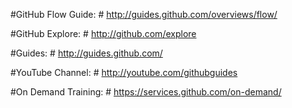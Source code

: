 #GitHub Flow Guide: #
http://guides.github.com/overviews/flow/

#GitHub Explore: #
http://github.com/explore

#Guides: #
http://guides.github.com/

#YouTube Channel: #
http://youtube.com/githubguides

#On Demand Training: #
https://services.github.com/on-demand/
